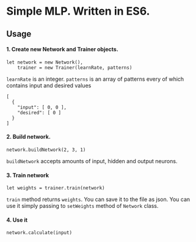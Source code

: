 # Simple MLP. Written in ES6.

## Usage

#### 1. Create new Network and Trainer objects.

```
let network = new Network(),
    trainer = new Trainer(learnRate, patterns)
```

```learnRate``` is an integer.
```patterns``` is an array of patterns every of which contains input and desired values 
```
[
  {
    "input": [ 0, 0 ],
    "desired": [ 0 ]
  }
]
```
#### 2. Build network.
```
network.buildNetwork(2, 3, 1)
```

```buildNetwork``` accepts amounts of input, hidden and output neurons.

#### 3. Train network
```
let weights = trainer.train(network)
```
```train``` method returns ```weights```. You can save it to the file as json. You can use it simply passing to ```setWeights``` method of ```Network``` class.

#### 4. Use it
```
network.calculate(input)
```
